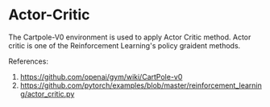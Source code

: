 # Actor-Critic


The Cartpole-V0 environment is used to apply Actor Critic method. 
Actor critic is one of the Reinforcement Learning's policy graident methods. 

References:
1. https://github.com/openai/gym/wiki/CartPole-v0
2. https://github.com/pytorch/examples/blob/master/reinforcement_learning/actor_critic.py
